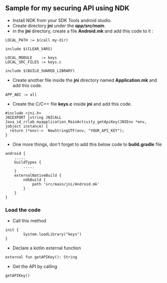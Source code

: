 ## Sample for my securing API using NDK
- Install NDK from your SDK Tools android studio.
- Create directory <b>jni</b> under the <b><i>app/src/main</i></b>.
- in the <b>jni</b> directory, create a file <b>Android.mk</b> and add this code to it :
```
LOCAL_PATH := $(call my-dir)

include $(CLEAR_VARS)

LOCAL_MODULE    := keys
LOCAL_SRC_FILES := keys.c

include $(BUILD_SHARED_LIBRARY)
```
- Create another file inside the <b>jni</b> directory named <b>Application.mk</b> and add this code.
```
APP_ABI := all
```
- Create the C/C++ file <b>keys.c</b> inside <b>jni</b> and add this code.
```
#include <jni.h>
JNIEXPORT jstring JNICALL
Java_id_rrlab_myapplication_MainActivity_getApiKey(JNIEnv *env, jobject instance) {
  return (*env)->  NewStringUTF(env, "YOUR_API_KEY");
}
```
- One more things, don't forget to add this below code to <b>build.gradle</b> file
```
android {
    .....
    buildTypes {
        .....
    }
    externalNativeBuild {
        ndkBuild {
            path 'src/main/jni/Android.mk'
        }
    }
}
```

### Load the code
- Call this method
```
init {
        System.loadLibrary("keys")
}
```
- Declare a kotlin external function
```
external fun getAPIKey(): String
```
- Get the API by calling
```
getAPIKey()
```
